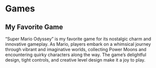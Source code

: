 # Games
## My Favorite Game
“Super Mario Odyssey” is my favorite game for its nostalgic charm and innovative gameplay. As Mario, players embark on a whimsical journey through vibrant and imaginative worlds, collecting Power Moons and encountering quirky characters along the way. The game’s delightful design, tight controls, and creative level design make it a joy to play.